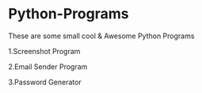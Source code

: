 # Python-Programs
These are some small cool & Awesome Python Programs

1.Screenshot Program

2.Email Sender Program

3.Password Generator

